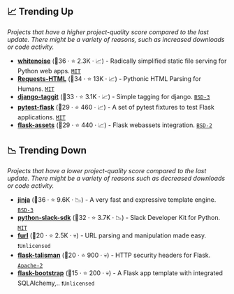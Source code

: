 ## 📈 Trending Up

_Projects that have a higher project-quality score compared to the last update. There might be a variety of reasons, such as increased downloads or code activity._

- <b><a href="https://github.com/evansd/whitenoise">whitenoise</a></b> (🥈36 ·  ⭐ 2.3K · 📈) - Radically simplified static file serving for Python web apps. <code><a href="http://bit.ly/34MBwT8">MIT</a></code>
- <b><a href="https://github.com/psf/requests-html">Requests-HTML</a></b> (🥉34 ·  ⭐ 13K · 📈) - Pythonic HTML Parsing for Humans. <code><a href="http://bit.ly/34MBwT8">MIT</a></code>
- <b><a href="https://github.com/jazzband/django-taggit">django-taggit</a></b> (🥈33 ·  ⭐ 3.1K · 📈) - Simple tagging for django. <code><a href="http://bit.ly/3aKzpTv">BSD-3</a></code> <code><img src="https://static.djangoproject.com/img/icon-touch.e4872c4da341.png" style="display:inline;" width="13" height="13"></code>
- <b><a href="https://github.com/pytest-dev/pytest-flask">pytest-flask</a></b> (🥈29 ·  ⭐ 460 · 📈) - A set of pytest fixtures to test Flask applications. <code><a href="http://bit.ly/34MBwT8">MIT</a></code> <code><img src="https://flask.palletsprojects.com/en/1.1.x/_static/flask-icon.png" style="display:inline;" width="13" height="13"></code>
- <b><a href="https://github.com/miracle2k/flask-assets">flask-assets</a></b> (🥈29 ·  ⭐ 440 · 📈) - Flask webassets integration. <code><a href="http://bit.ly/3rqEWVr">BSD-2</a></code> <code><img src="https://flask.palletsprojects.com/en/1.1.x/_static/flask-icon.png" style="display:inline;" width="13" height="13"></code>

## 📉 Trending Down

_Projects that have a lower project-quality score compared to the last update. There might be a variety of reasons such as decreased downloads or code activity._

- <b><a href="https://github.com/pallets/jinja">jinja</a></b> (🥈36 ·  ⭐ 9.6K · 📉) - A very fast and expressive template engine. <code><a href="http://bit.ly/3aKzpTv">BSD-3</a></code>
- <b><a href="https://github.com/slackapi/python-slack-sdk">python-slack-sdk</a></b> (🥈32 ·  ⭐ 3.7K · 📉) - Slack Developer Kit for Python. <code><a href="http://bit.ly/34MBwT8">MIT</a></code>
- <b><a href="https://github.com/gruns/furl">furl</a></b> (🥉20 ·  ⭐ 2.5K · 💀) - URL parsing and manipulation made easy. <code>❗Unlicensed</code>
- <b><a href="https://github.com/GoogleCloudPlatform/flask-talisman">flask-talisman</a></b> (🥉20 ·  ⭐ 900 · 💀) - HTTP security headers for Flask. <code><a href="http://bit.ly/3nYMfla">Apache-2</a></code> <code><img src="https://flask.palletsprojects.com/en/1.1.x/_static/flask-icon.png" style="display:inline;" width="13" height="13"></code>
- <b><a href="https://github.com/esbullington/flask-bootstrap">flask-bootstrap</a></b> (🥉15 ·  ⭐ 200 · 💀) - A Flask app template with integrated SQLAlchemy,.. <code>❗Unlicensed</code> <code><img src="https://flask.palletsprojects.com/en/1.1.x/_static/flask-icon.png" style="display:inline;" width="13" height="13"></code>

